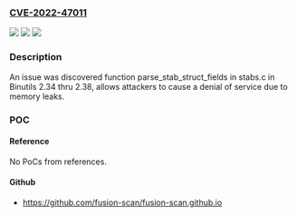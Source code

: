 ### [CVE-2022-47011](https://cve.mitre.org/cgi-bin/cvename.cgi?name=CVE-2022-47011)
![](https://img.shields.io/static/v1?label=Product&message=n%2Fa&color=blue)
![](https://img.shields.io/static/v1?label=Version&message=n%2Fa&color=blue)
![](https://img.shields.io/static/v1?label=Vulnerability&message=n%2Fa&color=brighgreen)

### Description

An issue was discovered function parse_stab_struct_fields in stabs.c in Binutils 2.34 thru 2.38, allows attackers to cause a denial of service due to memory leaks.

### POC

#### Reference
No PoCs from references.

#### Github
- https://github.com/fusion-scan/fusion-scan.github.io

